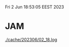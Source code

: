 Fri  2 Jun 18:53:05 EEST 2023
# JAM
<a href='./cache/202306/02_18.log'>./cache/202306/02_18.log</a>
